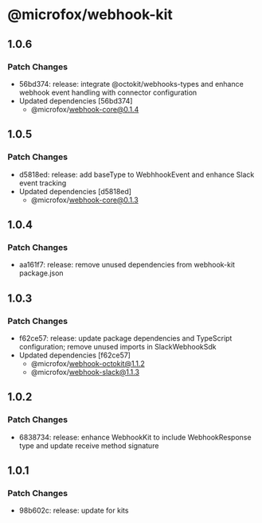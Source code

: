# @microfox/webhook-kit

## 1.0.6

### Patch Changes

- 56bd374: release: integrate @octokit/webhooks-types and enhance webhook event handling with connector configuration
- Updated dependencies [56bd374]
  - @microfox/webhook-core@0.1.4

## 1.0.5

### Patch Changes

- d5818ed: release: add baseType to WebhhookEvent and enhance Slack event tracking
- Updated dependencies [d5818ed]
  - @microfox/webhook-core@0.1.3

## 1.0.4

### Patch Changes

- aa161f7: release: remove unused dependencies from webhook-kit package.json

## 1.0.3

### Patch Changes

- f62ce57: release: update package dependencies and TypeScript configuration; remove unused imports in SlackWebhookSdk
- Updated dependencies [f62ce57]
  - @microfox/webhook-octokit@1.1.2
  - @microfox/webhook-slack@1.1.3

## 1.0.2

### Patch Changes

- 6838734: release: enhance WebhookKit to include WebhookResponse type and update receive method signature

## 1.0.1

### Patch Changes

- 98b602c: release: update for kits
